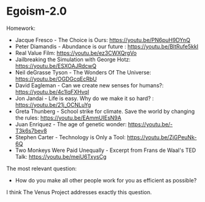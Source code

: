 # Egoism-2.0

Homework:
- Jacque Fresco - The Choice is Ours: https://youtu.be/PN6puH9DYnQ
- Peter Diamandis - Abundance is our future : https://youtu.be/BltRufe5kkI
- Real Value Film: https://youtu.be/ez3CWXQrgVo
- Jailbreaking the Simulation with George Hotz: https://youtu.be/ESXOAJRdcwQ
- Neil deGrasse Tyson - The Wonders Of The Universe: https://youtu.be/OGDGcqEcRbU
- David Eagleman - Can we create new senses for humans?: https://youtu.be/4c1lqFXHvqI
- Jon Jandai - Life is easy. Why do we make it so hard? : https://youtu.be/21j_OCNLuYg
- Greta Thunberg - School strike for climate. Save the world by changing the rules: https://youtu.be/EAmmUIEsN9A
- Juan Enriquez - The age of genetic wonder: https://youtu.be/-T3k6s7bev8
- Stephen Carter - Technology is Only a Tool: https://youtu.be/ZjGPeuNk-6Q
- Two Monkeys Were Paid Unequally - Excerpt from Frans de Waal's TED Talk: https://youtu.be/meiU6TxysCg

The most relevant question: 
- How do you make all other people work for you as efficient as possible? 

I think The Venus Project addresses exactly this question.
